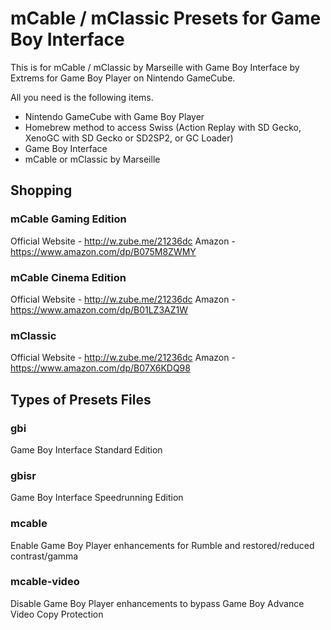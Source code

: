 # mCable / mClassic Presets for Game Boy Interface
This is for mCable / mClassic by Marseille with Game Boy Interface by Extrems for Game Boy Player on Nintendo GameCube.

All you need is the following items.
- Nintendo GameCube with Game Boy Player
- Homebrew method to access Swiss (Action Replay with SD Gecko, XenoGC with SD Gecko or SD2SP2, or GC Loader)
- Game Boy Interface
- mCable or mClassic by Marseille

## Shopping
### mCable Gaming Edition
Official Website - http://w.zube.me/21236dc
Amazon - https://www.amazon.com/dp/B075M8ZWMY

### mCable Cinema Edition
Official Website - http://w.zube.me/21236dc
Amazon - https://www.amazon.com/dp/B01LZ3AZ1W

### mClassic
Official Website - http://w.zube.me/21236dc
Amazon - https://www.amazon.com/dp/B07X6KDQ98

## Types of Presets Files
### gbi
Game Boy Interface Standard Edition

### gbisr
Game Boy Interface Speedrunning Edition

### mcable
Enable Game Boy Player enhancements for Rumble and restored/reduced contrast/gamma

### mcable-video
Disable Game Boy Player enhancements to bypass Game Boy Advance Video Copy Protection
